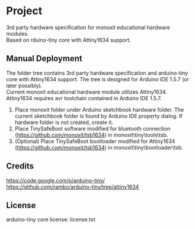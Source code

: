 # Project
3rd party hardware specification for monoxit educational hardware modules.  
Based on rduino-tiny core with Attiny1634 support.

## Manual Deployment
The folder tree contains 3rd party hardware specification and arduino-tiny core with Attiny1634 support. The tree is designed for Arduino IDE 1.5.7 (or later possibly).  
Current monoxit educational hardware module utilizes Attiny1634. Attiny1634 requires avr toolchain contained in Arduino IDE 1.5.7.

1. Place monoxit folder under Arduino sketchbook hardware folder. The current sketchbook folder is found by Arduino IDE property dialog. If hardware folder is not created, create it.
2. Place TinySafeBoot software modified for bluetooth connection (https://github.com/monoxit/tsb1634)  in monoxit\tiny\tools\tsb.
3. (Optional) Place TinySafeBoot bootloader modified for Attiny1634 (https://github.com/monoxit/tsb1634) in monoxit\tiny\bootloader\tsb.

## Credits
https://code.google.com/p/arduino-tiny/  
https://github.com/rambo/arduino-tiny/tree/attiny1634

## License
arduino-tiny core license: license.txt
